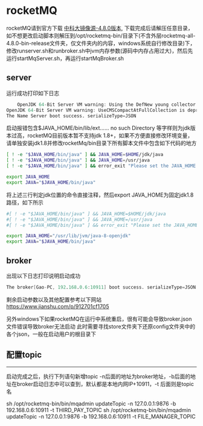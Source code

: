 # rocketMQ
rocketMQ请到官方下载 [中科大镜像源-4.8.0版本](https://mirrors.tuna.tsinghua.edu.cn/apache/rocketmq/4.8.0/rocketmq-all-4.8.0-bin-release.zip),
下载完成后请解压任意目录，如不想更改启动脚本则解压到/opt/rocketmq-bin/目录下(不含外层rocketmq-all-4.8.0-bin-release文件夹，仅文件夹内的内容，windows系统自行修改目录)下，修改runserver.sh和runbroker.sh中jvm内存参数(源码中内存占用过大)，然后先运行startMqServer.sh，再运行startMqBroker.sh
## server
运行成功打印如下日志
```verilog
	OpenJDK 64-Bit Server VM warning: Using the DefNew young collector with the CMS collector is deprecated and will likely be removed in a future release
OpenJDK 64-Bit Server VM warning: UseCMSCompactAtFullCollection is deprecated and will likely be removed in a future release.
The Name Server boot success. serializeType=JSON
```
启动报错包含$JAVA_HOME/bin/lib/ext…… no such Directory 等字样则为jdk版本过高，rocketMQ目前版本暂不支持jdk 1.8+，如果不方便直接修改环境变量，请单独安装jdk1.8并修改rocketMq/bin目录下所有脚本文件中包含如下代码的地方
```bash
[ ! -e "$JAVA_HOME/bin/java" ] && JAVA_HOME=$HOME/jdk/java
[ ! -e "$JAVA_HOME/bin/java" ] && JAVA_HOME=/usr/java
[ ! -e "$JAVA_HOME/bin/java" ] && error_exit "Please set the JAVA_HOME variable in your environment, We need java(x64)!"

export JAVA_HOME
export JAVA="$JAVA_HOME/bin/java"
```
将上述三行判定jdk位置的命令直接注释，然后export JAVA_HOME为固定jdk1.8路径，如下所示
```bash
#[ ! -e "$JAVA_HOME/bin/java" ] && JAVA_HOME=$HOME/jdk/java
#[ ! -e "$JAVA_HOME/bin/java" ] && JAVA_HOME=/usr/java
#[ ! -e "$JAVA_HOME/bin/java" ] && error_exit "Please set the JAVA_HOME variable in your environment, We need java(x64)!"

export JAVA_HOME="/usr/lib/jvm/java-8-openjdk"
export JAVA="$JAVA_HOME/bin/java"
```
## broker
出现以下日志打印说明启动成功
```verilog
The broker[Gao-PC, 192.168.0.6:10911] boot success. serializeType=JSON and name server is 127.0.0.1:9876
```
剩余启动参数以及其他配置参考以下网站
https://www.jianshu.com/p/912701cf1705

另外windows下如果rocketMQ在运行中系统重启，很有可能会导致broker.json文件错误导致broker无法启动
此时需要寻找store文件夹下还原config文件夹中的各个json，一般在启动用户的根目录下

## 配置topic
---
启动完成之后，执行下列语句新增topic
-n后面的地址为broker地址，-b后面的地址在broker启动日志中可以查到，默认都是本地内网IP+10911，-t 后面则是topic名

sh /opt/rocketmq-bin/bin/mqadmin updateTopic -n 127.0.0.1:9876 -b 192.168.0.6:10911 -t THIRD_PAY_TOPIC
sh /opt/rocketmq-bin/bin/mqadmin updateTopic -n 127.0.0.1:9876 -b 192.168.0.6:10911 -t FILE_MANAGER_TOPIC
